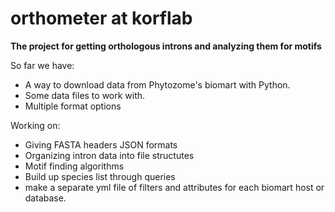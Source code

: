 # orthometer at korflab
**The project for getting orthologous introns and analyzing them for motifs**

So far we have:
* A way to download data from Phytozome's biomart with Python.
* Some data files to work with.
* Multiple format options

Working on:
* Giving FASTA headers JSON formats
* Organizing intron data into file structutes
* Motif finding algorithms
* Build up species list through queries
* make a separate yml file of filters and attributes for each biomart host or database.

